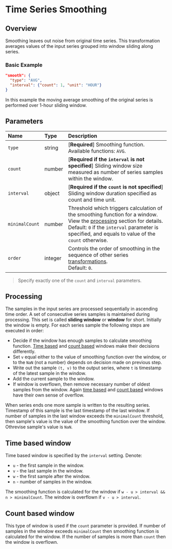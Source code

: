 # Time Series Smoothing

## Overview

Smoothing leaves out noise from original time series. This transformation averages values of the  input series grouped into window sliding along series.

### Basic Example

```json
"smooth": {
  "type": "AVG",
  "interval": {"count": 1, "unit": "HOUR"}
}
```

In this example the moving average smoothing of the original series is performed over 1-hour sliding window.

## Parameters

| **Name** | **Type**  | **Description**   |
|:---|:---|:---|
| `type` | string | [**Required**] Smoothing function. Available functions: `AVG`. |
| `count` | number | [**Required if the `interval` is not specified**] Sliding window size measured as number of series samples within the window. |
| `interval` | object | [**Required if the `count` is not specified**] Sliding window duration specified as count and time unit. |
| `minimalCount` | number | Threshold which triggers calculation of the smoothing function for a window. View the [processing](#processing) section for details. <br> Default: `0` if the `interval` parameter is specified, and equals to value of the `count` otherwise. |
| `order` | integer | Controls the order of smoothing in the sequence of other series [transformations](./query.md#transformations).<br>Default: `0`.|

> Specify exactly one of the `count` and `interval` parameters.

## Processing

The samples in the input series are processed sequentially in ascending time order.
A set of consecutive series samples is maintained during processing. This set is called **sliding window** or **window** for short. Initially the window is empty. For each series sample the following steps are executed in order:

* Decide if the window has enough samples to calculate smoothing function. [Time based](#time-based-window) and [count based](#count-based-window) windows make their decisions differently.
* Set `v` equal either to the value of smoothing function over the window, or to the `NaN` (not a number) depends on decision made on previous step.
* Write out the sample `(t, v)` to the output series, where `t` is timestamp of the latest sample in the window.
* Add the current sample to the window.
* If window is overflown, then remove necessary number of oldest samples from the window. Again [time based](#time-based-window) and [count based](#count-based-window) windows have their own sense of overflow.

When series ends one more sample is written to the resulting series. Timestamp of this sample is the last timestamp of the last window. If number of samples in the last window exceeds the `minimalCount` threshold, then sample's value is the value of the smoothing function over the window. Othrevise sample's value is `NaN`.

## Time based window

Time based window is specified by the `interval` setting.
Denote:

* `u` - the first sample in the window.
* `v` - the last sample in the window.
* `w` - the first sample after the window.
* `n` - number of samples in the window.

The smoothing function is calculated for the window if `w - u > interval && n > minimalCount`.
The window is overflown if `v - u > interval`.

## Count based window

This type of window is used if the `count` parameter is provided.
If number of samples in the window exceeds `minimalCount` then smoothing function is calculated for the window. If the number of samples is more than `count` then the window is overflown.
